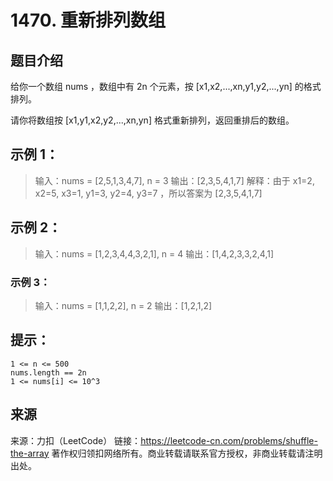 # 1470. 重新排列数组

## 题目介绍
给你一个数组 nums ，数组中有 2n 个元素，按 [x1,x2,...,xn,y1,y2,...,yn] 的格式排列。

请你将数组按 [x1,y1,x2,y2,...,xn,yn] 格式重新排列，返回重排后的数组。

 

## 示例 1：

> 输入：nums = [2,5,1,3,4,7], n = 3
> 输出：[2,3,5,4,1,7] 
> 解释：由于 x1=2, x2=5, x3=1, y1=3, y2=4, y3=7 ，所以答案为 [2,3,5,4,1,7]

## 示例 2：

> 输入：nums = [1,2,3,4,4,3,2,1], n = 4
> 输出：[1,4,2,3,3,2,4,1]

### 示例 3：

> 输入：nums = [1,1,2,2], n = 2
> 输出：[1,2,1,2]
>
>  
>

## 提示：

    1 <= n <= 500
    nums.length == 2n
    1 <= nums[i] <= 10^3

## 来源

来源：力扣（LeetCode）
链接：https://leetcode-cn.com/problems/shuffle-the-array
著作权归领扣网络所有。商业转载请联系官方授权，非商业转载请注明出处。